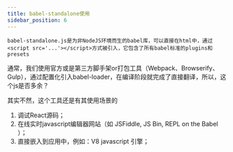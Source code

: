```yaml
---
title: babel-standalone使用
sidebar_position: 6
---
```


```
babel-standalone.js是为非NodeJS环境而生的babel库，可以直接在html中，通过<script src='...'></script>方式被引入，它包含了所有babel标准的plugins和presets
```

通常，我们使用官方或是第三方脚手架or打包工具（Webpack、Browserify、Gulp），通过配置化引入babel-loader，在编译阶段就完成了直接翻译，所以，这个js是否多余？

其实不然，这个工具还是有其使用场景的

1. 调试React源码；
2. 在线实时javascript编辑器网站（如 JSFiddle, JS Bin, REPL on the Babel ）；
3. 直接嵌入到应用中，例如：V8 javascript 引擎；